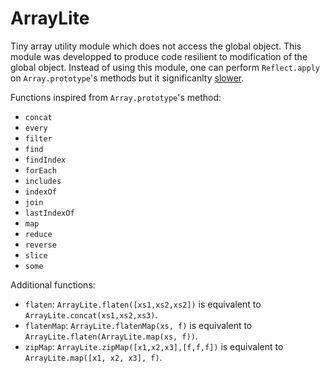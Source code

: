 # ArrayLite

Tiny array utility module which does not access the global object.
This module was developped to produce code resilient to modification of the global object.
Instead of using this module, one can perform `Reflect.apply` on `Array.prototype`'s methods but it significanlty [slower](https://jsperf.com/array-prototype-foreach-vs-user-made-foreach).

Functions inspired from `Array.prototype`'s method:
* `concat`
* `every`
* `filter`
* `find`
* `findIndex`
* `forEach`
* `includes`
* `indexOf`
* `join`
* `lastIndexOf`
* `map`
* `reduce`
* `reverse`
* `slice`
* `some`

Additional functions:
* `flaten`: `ArrayLite.flaten([xs1,xs2,xs2])` is equivalent to `ArrayLite.concat(xs1,xs2,xs3)`.
* `flatenMap`: `ArrayLite.flatenMap(xs, f)` is equivalent to `ArrayLite.flaten(ArrayLite.map(xs, f))`.
* `zipMap`: `ArrayLite.zipMap([x1,x2,x3],[f,f,f])` is equivalent to `ArrayLite.map([x1, x2, x3], f)`.
